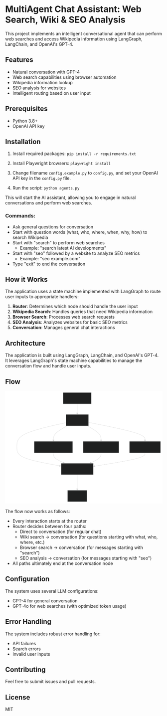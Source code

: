 # MultiAgent Chat Assistant: Web Search, Wiki & SEO Analysis

This project implements an intelligent conversational agent that can perform web searches and access Wikipedia information using LangGraph, LangChain, and OpenAI's GPT-4.

## Features

- Natural conversation with GPT-4
- Web search capabilities using browser automation
- Wikipedia information lookup
- SEO analysis for websites
- Intelligent routing based on user input

## Prerequisites

- Python 3.8+
- OpenAI API key

## Installation

1. Install required packages:
`pip install -r requirements.txt`

2. Install Playwright browsers:
`playwright install`

3. Change filename `config.example.py` to `config.py`, and set your OpenAI API key in the `config.py` file.

4. Run the script:
`python agents.py`

This will start the AI assistant, allowing you to engage in natural conversations and perform web searches.

### Commands:
- Ask general questions for conversation
- Start with question words (what, who, where, when, why, how) to search Wikipedia
- Start with "search" to perform web searches
  - Example: "search latest AI developments"
- Start with "seo" followed by a website to analyze SEO metrics
  - Example: "seo example.com"
- Type "exit" to end the conversation

## How it Works

The application uses a state machine implemented with LangGraph to route user inputs to appropriate handlers:

1. **Router**: Determines which node should handle the user input
2. **Wikipedia Search**: Handles queries that need Wikipedia information
3. **Browser Search**: Processes web search requests
4. **SEO Analysis**: Analyzes websites for basic SEO metrics
5. **Conversation**: Manages general chat interactions

## Architecture

The application is built using LangGraph, LangChain, and OpenAI's GPT-4. It leverages LangGraph's state machine capabilities to manage the conversation flow and handle user inputs.

## Flow

![alt text](flow.svg)

The flow now works as follows:
- Every interaction starts at the router
- Router decides between four paths:
  - Direct to conversation (for regular chat)
  - Wiki search → conversation (for questions starting with what, who, where, etc.)
  - Browser search → conversation (for messages starting with "search")
  - SEO analysis → conversation (for messages starting with "seo")
- All paths ultimately end at the conversation node

## Configuration

The system uses several LLM configurations:
- GPT-4 for general conversation
- GPT-4o for web searches (with optimized token usage)

## Error Handling

The system includes robust error handling for:
- API failures
- Search errors
- Invalid user inputs

## Contributing

Feel free to submit issues and pull requests.

## License

MIT

